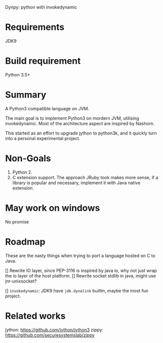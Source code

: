 Dynpy: python with invokedynamic

# Requirements

JDK9

# Build requirement

Python 3.5+

# Summary

A Python3 compatible language on JVM.

The main goal is to implement Python3 on mordern JVM, utilising invokedynamic.
Most of the architecture aspect are inspired by Nashorn.

This started as an effort to upgrade jython to python3k, and it quickly turn
into a personal experimental project.

# Non-Goals

1. Python 2.
2. C extension support. The approach JRuby took makes more sense, if a
   library is popular and necessary, implement it with Java native extension.

# May work on windows

No promise

# Roadmap

These are the nasty things when trying to port a language hosted on C to Java.

[] Rewrite IO layer, since PEP-3116 is inspired by java io, why not just wrap
the io layer of the host platform.
[] Rewrite socket stdlib in java, might use jnr-unixsocket?

[] `invokedynamic`: JDK9 have `jdk.dynalink` builtin, maybe the most fun
project.

# Related works

jython: https://github.com/jython/jython3
zippy: https://github.com/securesystemslab/zippy
